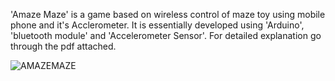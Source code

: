 'Amaze Maze' is a game based on wireless control of maze toy using mobile phone and it's Acclerometer. 
It is essentially developed using 'Arduino', 'bluetooth module' and 'Accelerometer Sensor'.
For detailed explanation go through the pdf attached.


![AMAZEMAZE](https://user-images.githubusercontent.com/98217406/171865792-2c051551-bb5e-4436-9210-d12be5234283.gif)
